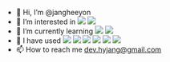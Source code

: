 - 👋 Hi, I’m @jangheeyon
- 👀 I’m interested in <img src="https://img.shields.io/badge/java-007396?style=flat&logo=Java&logoColor=white"/> <img src="https://img.shields.io/badge/Spring-6DB33F?style=flat&logo=Spring&logoColor=white"/>
- 🌱 I’m currently learning <img src="https://img.shields.io/badge/Spring Boot-6DB33F?style=flat&logo=springboot&logoColor=white"/> <img src="https://img.shields.io/badge/AWS-232F3E?style=flat&logo=amazonaws&logoColor=white"/>
- 💞️ I have used <img src="https://img.shields.io/badge/HTML5-E34F26?style=flat&logo=HTML5&logoColor=white" /> <img src="https://img.shields.io/badge/CSS3-1572B6?style=flat&logo=CSS3&logoColor=white" /> <img src="https://img.shields.io/badge/JavaScript-F7DF1E?style=flat&logo=JavaScript&logoColor=white" />
<img src="https://img.shields.io/badge/PostgreSQL-4169E1?style=flat&logo=PostgreSQL&logoColor=white" /> <img src="https://img.shields.io/badge/MariaDB-003545?style=flat&logo=MariaDB&logoColor=white" /> <img src="https://img.shields.io/badge/GitHub-181717?style=flat&logo=GitHub&logoColor=white" />
- 📫 How to reach me <a>dev.hyjang@gmail.com</a>
